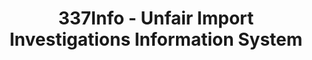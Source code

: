 ---
layout: default
bigquery: https://console.cloud.google.com/bigquery?p=patents-public-data&d=usitc_investigations&page=dataset&project=sheets-management-319211
citation: US International Trade Commission 337Info Unfair Import Investigations Information
  System
contributors: US International Trade Comission
cost: None
description: US International Trade Commission 337Info Unfair Import Investigations
  Information System contains data on investigations done under Section 337. Section
  337 declares the infringement of certain statutory intellectual property rights
  and other forms of unfair competition in import trade to be unlawful practices.
  Most Section 337 investigations involve allegations of patent or registered trademark
  infringement.
documentation: FAQ and tutorial available on the site
last_edit: 04/12/2022, 05:21:46
location: https://pubapps2.usitc.gov/337external/
maintained_by: US International Trade Comission
schema_fields:
- patentNumber
- finalIdOnViolationIssue
- finalDetNoViolation
- dateCreated
- ouiiAttorney
- cafcAppeals
- markmanHearing
- actualEndDateEvidHear
- dateComplaintFiled
- currentActiveALJ
- publication_number
- title
- internalRemand
- investigationTermDate
- teoIdDueDate
- actualStartDateEvidHear
- complainant
- teoReliefGranted
- aljAssigned
- investigationNo
- dateOfPublicationFrNotice
- endDateMarkmanHearing
- id
- invUnfairAct
- lastUpdated
- investigationType
- targetDate
- patentNumbers
- ouiiParticipation
- startDateMarkmanHearing
- scheduledEndDateEvidHear
- currentStatus
- finalDetViolation
- teoProceedingInvolved
- copyrightNumbers
- scheduledStartDateEvidHear
- gcAttorney
- htsNumbers
- docketNo
- teoIdIssueDate
- respondent
- trademarkNumbers
- issueDateOtherNonFinal
- finalIdOnViolationDue
shortname: unfair_import_investigations
tags:
- import
- legal
- trade
timeframe: 2008-2021 (prior to 2008 downloadable as a JSON file)
title: 337Info - Unfair Import Investigations Information System
uuid: 2721f5ec-e599-4890-9265-9706719fc71e
---
